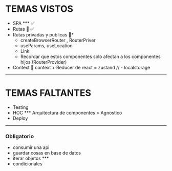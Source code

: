 # TEMAS VISTOS

- SPA *** ✅
- Rutas 🚀 ✅
- Rutas privadas y publicas 🚀*
    - createBrowserRouter , RouterPriver
    - useParams, useLocation
    - Link
    - Recordar que estos componentes solo afectan a los componentes hijos (RouterProvider)
- Context 🚀 context + Reducer de react = zustand // - localstorage

- - - 
# TEMAS FALTANTES

- Testing
- HOC *** Arquitectura de componentes > Agnostico
- Deploy

- - -
### Obligatorio
- consumir una api
- guardar cosas en base de datos
- iterar objetos ***
- condicionales